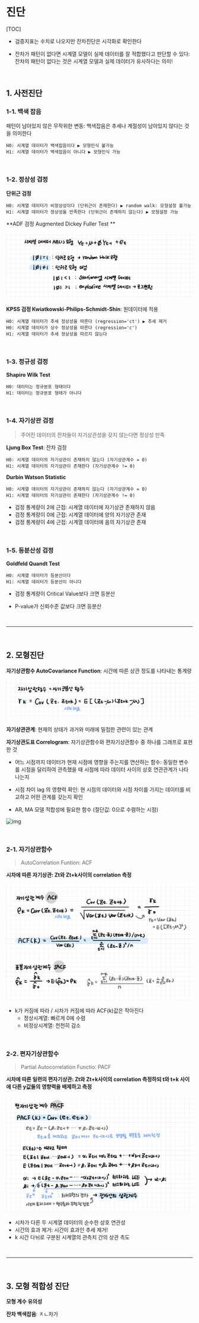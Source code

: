 # 진단

[TOC]

- 검증지표는 수치로 나오지만 잔차진단은 시각화로 확인한다

-  잔차가 패턴이 없다면 시계열 모델이 실제 데이터를 잘 적합했다고 판단할 수 있다: 잔차의 패턴이 없다는 것은 시계열 모델과 실제 데이터가 유사하다는 의미!

<br>

## 1. 사전진단

### 1-1. 백색 잡음

패턴이 남아있지 않은 무작위한 변동: 백색잡음은 추세나 계절성이 남아있지 않다는 것을 의미한다

```
H0: 시계열 데이터가 백색잡음이다 ▶ 모형인식 불가능
H1: 시계열 데이터가 백색잡음이 아니다 ▶ 모형인식 가능
```

<br>

### 1-2. 정상성 검정

**단위근 검정**

```
H0: 시계열 데이터가 비정상성이다 (단위근이 존재한다) ▶ random walk: 모형설정 불가능
H1: 시계열 데이터가 정상성을 만족한다 (단위근이 존재하지 않는다) ▶ 모형설정 가능
```

**ADF 검정 Augmented Dickey Fuller Test **

![ADF](README.assets/ADF.jpg)

**KPSS 검정 Kwiatkowski-Philips-Schmidt-Shin**: 원데이터에 적용

```
H0: 시계열 데이터가 추세 정상성을 따른다 (regression='ct') ▶ 추세 제거
H0: 시계열 데이터가 상수 정상성을 따른다 (regression='c')
H1: 시계열 데이터가 추세 정상성을 따르지 않는다
```

<br>

### 1-3. 정규성 검정

**Shapiro Wilk Test**

```
H0: 데이터는 정규분포 형태이다
H1: 데이터는 정규분포 형태가 아니다
```

<br>

### 1-4. 자기상관 검정

> 주어진 데이터의 잔차들이 자기상관성을 갖지 않는다면 정상성 만족

**Ljung Box Test**: 잔차 검정

```
H0: 시계열 데이터의 자기상관이 존재하지 않는다 (자기상관계수 = 0)
H1: 시계열 데이터의 자기상관이 존재한다 (자기상관계수 != 0)
```

**Durbin Watson Statistic**

```
H0: 시계열 데이터의 자기상관이 존재하지 않는다 (자기상관계수 = 0)
H1: 시계열 데이터의 자기상관이 존재한다 (자기상관계수 != 0)
```

- 검정 통계량이 2에 근접: 시계열 데이터에 자기상관 존재하지 않음
- 검정 통계량이 0에 근접: 시계열 데이터에 양의 자기상관 존재
- 검정 통계량이 4에 근접: 시계열 데이터에 음의 자기상관 존재

<br>

### 1-5. 등분산성 검정

**Goldfeld Quandt Test**

```
H0: 시계열 데이터가 등분산이다
H1: 시계열 데이터가 등분산이 아니다
```

- 검정 통계량이 Critical Value보다 크면 등분산

- P-value가 신뢰수준 값보다 크면 등분산

<br>

---

<br>

## 2. 모형진단

**자기상관함수 AutoCovariance Function**: 시간에 따른 상관 정도를 나타내는 통계량

![자기상관함수](README.assets/자기상관함수.jpg)

**자기상관관계**: 현재의 상태가 과거와 미래에 밀접한 관련이 있는 관계

**자기상관도표 Correlogram**: 자기상관함수와 편자기상관함수 중 하나를 그래프로 표현한 것

- 어느 시점까지 데이터가 현재 시점에 영향을 주는지를 연산하는 함수: 동일한 변수를 시점을 달리하여 관측했을 때 시점에 따라 데이터 사이의 상호 연관관계가 나타나는지
- 시점 차이 lag 의 영향력 확인: 현 시점의 데이터와 시점 차이를 가지는 데이터를 비교하고 어떤 관계를 갖는지 확인

- AR, MA 모델 적합성에 필요한 함수 (절단값: 0으로 수렴하는 시점)

![img](https://blog.kakaocdn.net/dn/zczg0/btqQJFxSV4i/ysruwixqk1phLhKC8fD6PK/img.png)

<br>

### 2-1. 자기상관함수

>  AutoCorrelation Funtion: ACF

**시차에 따른 자기상관: Zt와 Zt+k사이의 correlation 측정**

![ACF](README.assets/ACF.jpg)

- k가 커짐에 따라 / 시차가 커짐에 따라 ACF(k)값은 작아진다
  - 정상시계열: 빠르게 0에 수렴
  - 비정상시계열: 천천히 감소

<br>

### 2-2. 편자기상관함수

> Partial Autocorrelation Functio: PACF

**시차에 따른 일련의 편자기상관: Zt와 Zt+k사이의 correlation 측정하되 t와 t+k 사이에 다른 y값들의 영향력을 배제하고 측정**

![PACF](README.assets/PACF.jpg)

- 시차가 다른 두 시계열 데이터의 순수한 상호 연관성
- 시간의 효과 제거: 시간이 효과인 추세 제거!
- k 시간 다뉘로 구분된 시계열의 관측치 간의 상관 측도

<br>

---

<br>

## 3. 모형 적합성 진단

**모형 계수 유의성**

**잔차 백색잡음**: ㅈㄴ차가 
